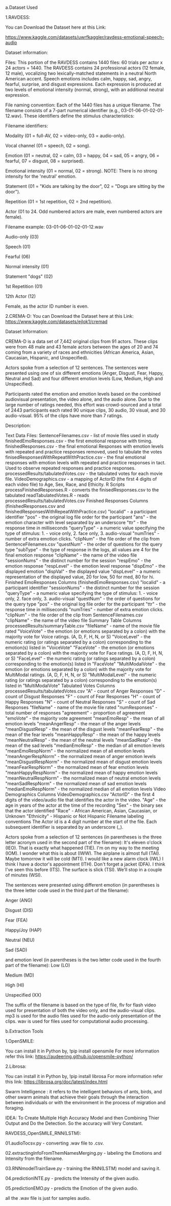a.Dataset Used

1.RAVDESS:

You can Download the Dataset here at this Link:

https://www.kaggle.com/datasets/uwrfkaggler/ravdess-emotional-speech-audio

Dataset information:

Files:
This portion of the RAVDESS contains 1440 files: 60 trials per actor x 24 actors = 1440. The RAVDESS contains 24 professional actors (12 female, 12 male), vocalizing two lexically-matched statements in a neutral North American accent. Speech emotions includes calm, happy, sad, angry, fearful, surprise, and disgust expressions. Each expression is produced at two levels of emotional intensity (normal, strong), with an additional neutral expression.

File naming convention:
Each of the 1440 files has a unique filename. The filename consists of a 7-part numerical identifier (e.g., 03-01-06-01-02-01-12.wav). These identifiers define the stimulus characteristics:

Filename identifiers:

Modality (01 = full-AV, 02 = video-only, 03 = audio-only).

Vocal channel (01 = speech, 02 = song).

Emotion (01 = neutral, 02 = calm, 03 = happy, 04 = sad, 05 = angry, 06 = fearful, 07 = disgust, 08 = surprised).

Emotional intensity (01 = normal, 02 = strong). NOTE: There is no strong intensity for the 'neutral' emotion.

Statement (01 = "Kids are talking by the door", 02 = "Dogs are sitting by the door").

Repetition (01 = 1st repetition, 02 = 2nd repetition).

Actor (01 to 24. Odd numbered actors are male, even numbered actors are female).

Filename example: 03-01-06-01-02-01-12.wav

Audio-only (03)

Speech (01)

Fearful (06)

Normal intensity (01)

Statement "dogs" (02)

1st Repetition (01)

12th Actor (12)

Female, as the actor ID number is even.


2.CREMA-D:
You can Download the Dataset here at this Link:
https://www.kaggle.com/datasets/ejlok1/cremad

Dataset Information:

CREMA-D is a data set of 7,442 original clips from 91 actors. These clips were from 48 male and 43 female actors between the ages of 20 and 74 coming from a variety of races and ethnicities (African America, Asian, Caucasian, Hispanic, and Unspecified).

Actors spoke from a selection of 12 sentences. The sentences were presented using one of six different emotions (Anger, Disgust, Fear, Happy, Neutral and Sad) and four different emotion levels (Low, Medium, High and Unspecified).

Participants rated the emotion and emotion levels based on the combined audiovisual presentation, the video alone, and the audio alone. Due to the large number of ratings needed, this effort was crowd-sourced and a total of 2443 participants each rated 90 unique clips, 30 audio, 30 visual, and 30 audio-visual. 95% of the clips have more than 7 ratings.

Description:

Text Data Files:
SentenceFilenames.csv - list of movie files used in study
finishedEmoResponses.csv - the first emotional response with timing.
finishedResponses.csv - the final emotional Responses with emotion levels with repeated and practice responses removed, used to tabulate the votes
finisedResponsesWithRepeatWithPractice.csv - the final emotional responses with emotion levels with repeated and practice responses in tact. Used to observe repeated responses and practice responses.
processedResults/tabulatedVotes.csv - the tabulated votes for each movie file.
VideoDemographics.csv - a mapping of ActorID (the first 4 digits of each video file) to Age, Sex, Race, and Ethicity.
R Scripts
processFinishedResponses.R - converts the finisedResponses.csv to the tabulated
readTabulatedVotes.R - reads processedResults/tabulatedVotes.csv
Finished Responses Columns
(finishedResponses.csv and
finishedResponsesWithRepeatWithPractice.csv)
"localid" - a participant identifier
"pos" - the original log file order for the participant
"ans" - the emotion character with level separated by an underscore
"ttr" - the response time in milliseconds
"queryType" - a numeric value specifying the type of stimulus: 1. - voice only, 2. face only, 3. audio-visual
"numTries" - number of extra emotion clicks.
"clipNum" - the file order of the clip from SentenceFilenames.csv
"questNum" - the order of questions for the query type
"subType" - the type of response in the logs, all values are 4 for the final emotion response
"clipName" - the name of the video file
"sessionNums" - the distinct number for the session
"respEmo" - the emotion response
"respLevel" - the emotion level response
"dispEmo" - the displayed emotion
"dispVal" - the displayed value
"dispLevel" - a numeric representation of the displayed value, 20 for low, 50 for med, 80 for hi.
Finished EmoResponses Columns
(finishedEmoResponses.csv)
"localid" - a participant identifier
"sessionNums" - the distinct number for the session
"queryType" - a numeric value specifying the type of stimulus: 1. - voice only, 2. face only, 3. audio-visual
"questNum" - the order of questions for the query type
"pos" - the original log file order for the participant
"ttr" - the response time in milliseconds
"numTries" - number of extra emotion clicks.
"clipNum" - the file order of the clip from SentenceFilenames.csv
"clipName" - the name of the video file
Summary Table Columns
processedResults/summaryTable.csv
"fileName" - name of the movie file rated
"VoiceVote" - the emotion (or emotions separated by a colon) with the majority vote for Voice ratings. (A, D, F, H, N, or S)
"VoiceLevel" - the numeric rating (or ratings separated by a colon) corresponding to the emotion(s) listed in "VoiceVote"
"FaceVote" - the emotion (or emotions separated by a colon) with the majority vote for Face ratings. (A, D, F, H, N, or S)
"FaceLevel" - the numeric rating (or ratings separated by a colon) corresponding to the emotion(s) listed in "FaceVote"
"MultiModalVote" - the emotion (or emotions separated by a colon) with the majority vote for MultiModal ratings. (A, D, F, H, N, or S)
"MultiModalLevel" - the numeric rating (or ratings separated by a colon) corresponding to the emotion(s) listed in "MultiModalVote"
Tabulated Votes Columns
processedResults/tabulatedVotes.csv
"A" - count of Anger Responses
"D" - count of Disgust Responses
"F" - count of Fear Responses
"H" - count of Happy Responses
"N" - count of Neutral Responses
"S" - count of Sad Responses
"fileName" - name of the movie file rated
"numResponses" - total number of responses
"agreement" - proportion of agreement
"emoVote" - the majority vote agreement
"meanEmoResp" - the mean of all emotion levels
"meanAngerResp" - the mean of the anger levels
"meanDisgustResp" - the mean of the disgust levels
"meanFearResp" - the mean of the fear levels
"meanHappyResp" - the mean of the happy levels
"meanNeutralResp" - the mean of the neutral levels
"meanSadResp" - the mean of the sad levels
"medianEmoResp" - the median of all emotion levels
"meanEmoRespNorm" - the normalized mean of all emotion levels
"meanAngerRespNorm" - the normalized mean of anger emotion levels
"meanDisgustRespNorm" - the normalized mean of disgust emotion levels
"meanFearRespNorm" - the normalized mean of fear emotion levels
"meanHappyRespNorm" - the normalized mean of happy emotion levels
"meanNeutralRespNorm" - the normalized mean of neutral emotion levels
"meanSadRespNorm" - the normalized mean of sad emotion levels
"medianEmoRespNorm" - the normalized median of all emotion levels
Video Demographics Columns
VideoDemographics.csv
"ActorID" - the first 4 digits of the video/audio file that identifies the actor in the video.
"Age" - the age in years of the actor at the time of the recording
"Sex" - the binary sex that the actor identified
"Race" - African American, Asian, Caucasian, or Unknown
"Ethnicity" - Hispanic or Not Hispanic
Filename labeling conventions
The Actor id is a 4 digit number at the start of the file. Each subsequent identifier is separated by an underscore (_).

Actors spoke from a selection of 12 sentences (in parentheses is the three letter acronym used in the second part of the filename):
It's eleven o'clock (IEO).
That is exactly what happened (TIE).
I'm on my way to the meeting (IOM).
I wonder what this is about (IWW).
The airplane is almost full (TAI).
Maybe tomorrow it will be cold (MTI).
I would like a new alarm clock (IWL)
I think I have a doctor's appointment (ITH).
Don't forget a jacket (DFA).
I think I've seen this before (ITS).
The surface is slick (TSI).
We'll stop in a couple of minutes (WSI).

The sentences were presented using different emotion (in parentheses is the three letter code used in the third part of the filename):

Anger (ANG)

Disgust (DIS)

Fear (FEA)

Happy/Joy (HAP)

Neutral (NEU)

Sad (SAD)

and emotion level (in parentheses is the two letter code used in the fourth part of the filename):
Low (LO)

Medium (MD)

High (HI)

Unspecified (XX)

The suffix of the filename is based on the type of file, flv for flash video used for presentation of both the video only, and the audio-visual clips. mp3 is used for the audio files used for the audio-only presentation of the clips. wav is used for files used for computational audio processing.

b.Extraction Tools

1.OpenSMILE:

You can install it in Python by,
!pip install opensmile
For more information refer this link:
https://audeering.github.io/opensmile-python/

2.Librosa:

You can install it in Python by,
!pip install librosa
For more information refer this link:
https://librosa.org/doc/latest/index.html

Swarm Intelligence : it refers to the intelligent behaviors of ants, birds, and other swarm animals that achieve their goals through the interaction between individuals or with the environment in the process of migration and foraging.

IDEA: To Create Multiple High Accuracy Model and then Combining Thier Output and Do the Detection. So the accuracy will Very Constant.


RAVDESS_OpenSMILE_RNN(LSTM):

01.audioTocsv.py - converting .wav file to .csv.

02.extractingInfoFromThemNamesMerging.py - labeling the Emotions and Intensity from the filename.

03.RNNmodelTrainSave.py - training the RNN(LSTM) model and saving it.

04.predictionINTE.py - predicts the Intensity of the given audio.

05.predictionEMO.py - predicts the Emotion of the given audio.

all the .wav file is just for samples audio.







